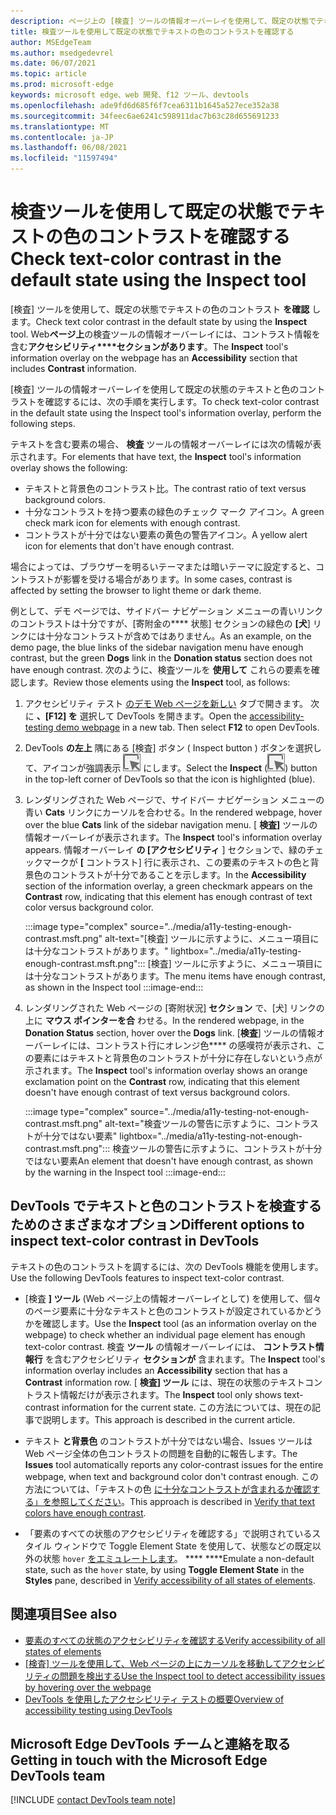 ```yaml
---
description: ページ上の [検査] ツールの情報オーバーレイを使用して、既定の状態でテキストの色のコントラストを確認します。このオーバーレイには、コントラスト情報を含むアクセシビリティ セクションがあります。
title: 検査ツールを使用して既定の状態でテキストの色のコントラストを確認する
author: MSEdgeTeam
ms.author: msedgedevrel
ms.date: 06/07/2021
ms.topic: article
ms.prod: microsoft-edge
keywords: microsoft edge、web 開発、f12 ツール、devtools
ms.openlocfilehash: ade9fd6d685f6f7cea6311b1645a527ece352a38
ms.sourcegitcommit: 34feec6ae6241c598911dac7b63c28d655691233
ms.translationtype: MT
ms.contentlocale: ja-JP
ms.lasthandoff: 06/08/2021
ms.locfileid: "11597494"
---
```

# <a name="check-text-color-contrast-in-the-default-state-using-the-inspect-tool"></a><span data-ttu-id="8f99a-104">検査ツールを使用して既定の状態でテキストの色のコントラストを確認する</span><span class="sxs-lookup"><span data-stu-id="8f99a-104">Check text-color contrast in the default state using the Inspect tool</span></span>

<!-- Inspect tool: information overlay: Accessibility section: Contrast row -->

<span data-ttu-id="8f99a-105">[検査] ツールを使用して、既定の状態でテキストの色のコントラスト **を確認** します。</span><span class="sxs-lookup"><span data-stu-id="8f99a-105">Check text color contrast in the default state by using the **Inspect** tool.</span></span>  <span data-ttu-id="8f99a-106">Web**ページ上**の検査ツールの情報オーバーレイには、コントラスト情報を含む**アクセシビリティ\*\*\*\*セクションがあります**。</span><span class="sxs-lookup"><span data-stu-id="8f99a-106">The **Inspect** tool's information overlay on the webpage has an **Accessibility** section that includes **Contrast** information.</span></span>

<span data-ttu-id="8f99a-107">[検査] ツールの情報オーバーレイを使用して既定の状態のテキストと色のコントラストを確認するには、次の手順を実行します。</span><span class="sxs-lookup"><span data-stu-id="8f99a-107">To check text-color contrast in the default state using the Inspect tool's information overlay, perform the following steps.</span></span>

<!-- Inspect tool -->
<span data-ttu-id="8f99a-108">テキストを含む要素の場合、 **検査** ツールの情報オーバーレイには次の情報が表示されます。</span><span class="sxs-lookup"><span data-stu-id="8f99a-108">For elements that have text, the **Inspect** tool's information overlay shows the following:</span></span>
*  <span data-ttu-id="8f99a-109">テキストと背景色のコントラスト比。</span><span class="sxs-lookup"><span data-stu-id="8f99a-109">The contrast ratio of text versus background colors.</span></span>
*  <span data-ttu-id="8f99a-110">十分なコントラストを持つ要素の緑色のチェック マーク アイコン。</span><span class="sxs-lookup"><span data-stu-id="8f99a-110">A green check mark icon for elements with enough contrast.</span></span>
*  <span data-ttu-id="8f99a-111">コントラストが十分ではない要素の黄色の警告アイコン。</span><span class="sxs-lookup"><span data-stu-id="8f99a-111">A yellow alert icon for elements that don't have enough contrast.</span></span>

<span data-ttu-id="8f99a-112">場合によっては、ブラウザーを明るいテーマまたは暗いテーマに設定すると、コントラストが影響を受ける場合があります。</span><span class="sxs-lookup"><span data-stu-id="8f99a-112">In some cases, contrast is affected by setting the browser to light theme or dark theme.</span></span>

<span data-ttu-id="8f99a-113">例として、デモ ページでは、サイドバー ナビゲーション メニューの青いリンクのコントラストは十分ですが、[寄附金の\*\*\*\* 状態] セクションの緑色の **[犬**] リンクには十分なコントラストが含めではありません。</span><span class="sxs-lookup"><span data-stu-id="8f99a-113">As an example, on the demo page, the blue links of the sidebar navigation menu have enough contrast, but the green **Dogs** link in the **Donation status** section does not have enough contrast.</span></span>  <span data-ttu-id="8f99a-114">次のように、検査ツールを **使用して** これらの要素を確認します。</span><span class="sxs-lookup"><span data-stu-id="8f99a-114">Review those elements using the **Inspect** tool, as follows:</span></span>

1.  <span data-ttu-id="8f99a-115">アクセシビリティ テスト [のデモ Web ページを新しい][DevToolsA11yErrorsDemopage] タブで開きます。 次に **、[F12] を** 選択して DevTools を開きます。</span><span class="sxs-lookup"><span data-stu-id="8f99a-115">Open the [accessibility-testing demo webpage][DevToolsA11yErrorsDemopage] in a new tab.  Then select **F12** to open DevTools.</span></span>

1.  <span data-ttu-id="8f99a-116">DevTools **の左上** 隅にある [検査] ボタン \( Inspect button \) ボタンを選択して、アイコンが強調表示 ![ (青) ](../media/inspect-icon.msft.png) にします。</span><span class="sxs-lookup"><span data-stu-id="8f99a-116">Select the **Inspect** \(![Inspect button](../media/inspect-icon.msft.png)\) button in the top-left corner of DevTools so that the icon is highlighted (blue).</span></span>

1.  <span data-ttu-id="8f99a-117">レンダリングされた Web ページで、サイドバー ナビゲーション メニューの青い **Cats** リンクにカーソルを合わせる。</span><span class="sxs-lookup"><span data-stu-id="8f99a-117">In the rendered webpage, hover over the blue **Cats** link of the sidebar navigation menu.</span></span>  <span data-ttu-id="8f99a-118">[ **検査]** ツールの情報オーバーレイが表示されます。</span><span class="sxs-lookup"><span data-stu-id="8f99a-118">The **Inspect** tool's information overlay appears.</span></span>  <span data-ttu-id="8f99a-119">情報オーバーレイ **の [アクセシビリティ** ] セクションで、緑のチェックマークが **[** コントラスト] 行に表示され、この要素のテキストの色と背景色のコントラストが十分であることを示します。</span><span class="sxs-lookup"><span data-stu-id="8f99a-119">In the **Accessibility** section of the information overlay, a green checkmark appears on the **Contrast** row, indicating that this element has enough contrast of text color versus background color.</span></span>

    :::image type="complex" source="../media/a11y-testing-enough-contrast.msft.png" alt-text="[検査] ツールに示すように、メニュー項目には十分なコントラストがあります。" lightbox="../media/a11y-testing-enough-contrast.msft.png":::
        <span data-ttu-id="8f99a-121">[検査] ツールに示すように、メニュー項目には十分なコントラストがあります。</span><span class="sxs-lookup"><span data-stu-id="8f99a-121">The menu items have enough contrast, as shown in the Inspect tool</span></span>
    :::image-end:::

1.  <span data-ttu-id="8f99a-122">レンダリングされた Web ページの [寄附状況] **セクション** で、[犬] リンクの上に **マウス ポインターを合** わせる。</span><span class="sxs-lookup"><span data-stu-id="8f99a-122">In the rendered webpage, in the **Donation Status** section, hover over the **Dogs** link.</span></span>  <span data-ttu-id="8f99a-123">[**検査**] ツールの情報オーバーレイには、コントラスト行にオレンジ色\*\*\*\* の感嘆符が表示され、この要素にはテキストと背景色のコントラストが十分に存在しないという点が示されます。</span><span class="sxs-lookup"><span data-stu-id="8f99a-123">The **Inspect** tool's information overlay shows an orange exclamation point on the **Contrast** row, indicating that this element doesn't have enough contrast of text versus background colors.</span></span>

    :::image type="complex" source="../media/a11y-testing-not-enough-contrast.msft.png" alt-text="検査ツールの警告に示すように、コントラストが十分ではない要素" lightbox="../media/a11y-testing-not-enough-contrast.msft.png":::
        <span data-ttu-id="8f99a-125">検査ツールの警告に示すように、コントラストが十分ではない要素</span><span class="sxs-lookup"><span data-stu-id="8f99a-125">An element that doesn't have enough contrast, as shown by the warning in the Inspect tool</span></span>
    :::image-end:::


## <a name="different-options-to-inspect-text-color-contrast-in-devtools"></a><span data-ttu-id="8f99a-126">DevTools でテキストと色のコントラストを検査するためのさまざまなオプション</span><span class="sxs-lookup"><span data-stu-id="8f99a-126">Different options to inspect text-color contrast in DevTools</span></span>

<span data-ttu-id="8f99a-127">テキストの色のコントラストを調するには、次の DevTools 機能を使用します。</span><span class="sxs-lookup"><span data-stu-id="8f99a-127">Use the following DevTools features to inspect text-color contrast.</span></span>

*  <span data-ttu-id="8f99a-128">[検査 **] ツール** (Web ページ上の情報オーバーレイとして) を使用して、個々のページ要素に十分なテキストと色のコントラストが設定されているかどうかを確認します。</span><span class="sxs-lookup"><span data-stu-id="8f99a-128">Use the **Inspect** tool (as an information overlay on the webpage) to check whether an individual page element has enough text-color contrast.</span></span>  <span data-ttu-id="8f99a-129">検査 **ツール** の情報オーバーレイには、 **コントラスト情報行** を含むアクセシビリティ **セクションが** 含まれます。</span><span class="sxs-lookup"><span data-stu-id="8f99a-129">The **Inspect** tool's information overlay includes an **Accessibility** section that has a **Contrast** information row.</span></span>  <span data-ttu-id="8f99a-130">[ **検査] ツール** には、現在の状態のテキストコントラスト情報だけが表示されます。</span><span class="sxs-lookup"><span data-stu-id="8f99a-130">The **Inspect** tool only shows text-contrast information for the current state.</span></span>  <span data-ttu-id="8f99a-131">この方法については、現在の記事で説明します。</span><span class="sxs-lookup"><span data-stu-id="8f99a-131">This approach is described in the current article.</span></span>

*  <span data-ttu-id="8f99a-132">テキスト **と背景色** のコントラストが十分ではない場合、Issues ツールは Web ページ全体の色コントラストの問題を自動的に報告します。</span><span class="sxs-lookup"><span data-stu-id="8f99a-132">The **Issues** tool automatically reports any color-contrast issues for the entire webpage, when text and background color don't contrast enough.</span></span>  <span data-ttu-id="8f99a-133">この方法については、「テキストの色 [に十分なコントラストが含まれるか確認する」を参照してください](test-issues-tool.md#verify-that-text-colors-have-enough-contrast)。</span><span class="sxs-lookup"><span data-stu-id="8f99a-133">This approach is described in [Verify that text colors have enough contrast](test-issues-tool.md#verify-that-text-colors-have-enough-contrast).</span></span>

*  <span data-ttu-id="8f99a-134">「要素のすべての状態のアクセシビリティを確認する」で説明されているスタイル ウィンドウで Toggle Element State を使用して、状態などの既定以外の状態 `hover` [をエミュレートします](test-inspect-states.md)。 \*\*\*\* \*\*\*\*</span><span class="sxs-lookup"><span data-stu-id="8f99a-134">Emulate a non-default state, such as the `hover` state, by using **Toggle Element State** in the **Styles** pane, described in [Verify accessibility of all states of elements](test-inspect-states.md).</span></span>


## <a name="see-also"></a><span data-ttu-id="8f99a-135">関連項目</span><span class="sxs-lookup"><span data-stu-id="8f99a-135">See also</span></span>

*  [<span data-ttu-id="8f99a-136">要素のすべての状態のアクセシビリティを確認する</span><span class="sxs-lookup"><span data-stu-id="8f99a-136">Verify accessibility of all states of elements</span></span>][DevtoolsAccessibilityTestInspectStates]
*  [<span data-ttu-id="8f99a-137">[検査] ツールを使用して、Web ページの上にカーソルを移動してアクセシビリティの問題を検出する</span><span class="sxs-lookup"><span data-stu-id="8f99a-137">Use the Inspect tool to detect accessibility issues by hovering over the webpage</span></span>](test-inspect-tool.md)
*  [<span data-ttu-id="8f99a-138">DevTools を使用したアクセシビリティ テストの概要</span><span class="sxs-lookup"><span data-stu-id="8f99a-138">Overview of accessibility testing using DevTools</span></span>](accessibility-testing-in-devtools.md)


## <a name="getting-in-touch-with-the-microsoft-edge-devtools-team"></a><span data-ttu-id="8f99a-139">Microsoft Edge DevTools チームと連絡を取る</span><span class="sxs-lookup"><span data-stu-id="8f99a-139">Getting in touch with the Microsoft Edge DevTools team</span></span>  

[!INCLUDE [contact DevTools team note](../includes/contact-devtools-team-note.md)]  


<!-- links -->
[DevtoolsAccessibilityTestInspectStates]: test-inspect-states.md "要素のすべての状態のアクセシビリティを確認|Microsoft Docs"
[DevToolsA11yErrorsDemopage]: https://microsoftedge.github.io/DevToolsSamples/a11y-testing/page-with-errors.html "アクセシビリティテストのデモ web ページ |GitHub"
